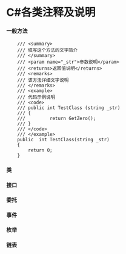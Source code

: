 # C#各类注释及说明

#### 一般方法
```
    /// <summary>
    /// 填写这个方法的文字简介
    /// </summary>
    /// <param name="_str">参数说明</param>
    /// <returns>返回值说明</returns>
    /// <remarks> 
    /// 该方法详细文字说明
    /// </remarks>
    /// <example>
    /// 代码示例说明
    /// <code>
    /// public int TestClass (string _str)
    /// {
    ///         return GetZero();
    /// }
    /// </code>
    /// </example>
    public  int TestClass(string _str)
    {
        return 0;
    }
```

#### 类

#### 接口

#### 委托

#### 事件

#### 枚举

#### 链表